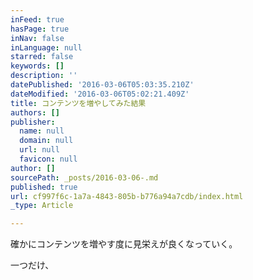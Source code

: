```yaml
---
inFeed: true
hasPage: true
inNav: false
inLanguage: null
starred: false
keywords: []
description: ''
datePublished: '2016-03-06T05:03:35.210Z'
dateModified: '2016-03-06T05:02:21.409Z'
title: コンテンツを増やしてみた結果
authors: []
publisher:
  name: null
  domain: null
  url: null
  favicon: null
author: []
sourcePath: _posts/2016-03-06-.md
published: true
url: cf997f6c-1a7a-4843-805b-b776a94a7cdb/index.html
_type: Article

---
```

確かにコンテンツを増やす度に見栄えが良くなっていく。

一つだけ、